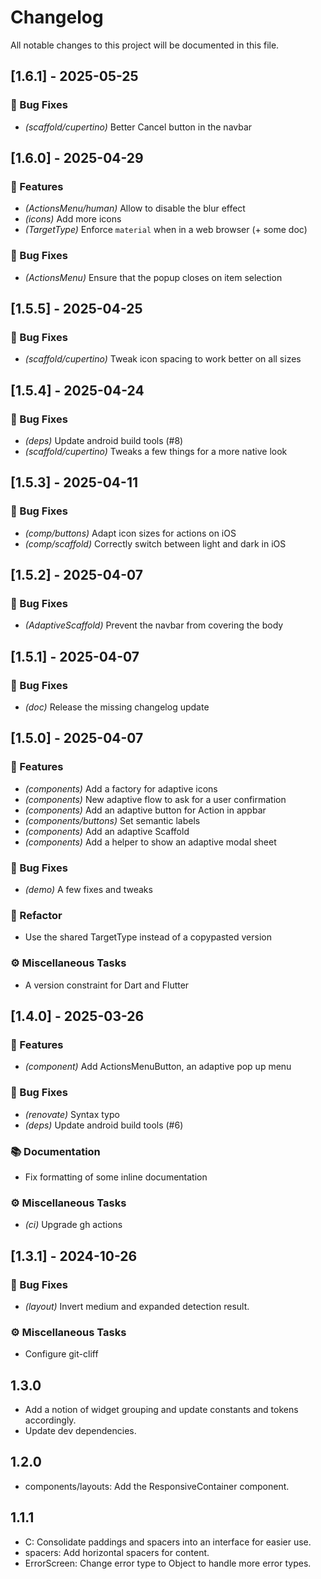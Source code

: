 # Changelog

All notable changes to this project will be documented in this file.

## [1.6.1] - 2025-05-25

### 🐛 Bug Fixes

- *(scaffold/cupertino)* Better Cancel button in the navbar

## [1.6.0] - 2025-04-29

### 🚀 Features

- *(ActionsMenu/human)* Allow to disable the blur effect
- *(icons)* Add more icons
- *(TargetType)* Enforce `material` when in a web browser (+ some doc)

### 🐛 Bug Fixes

- *(ActionsMenu)* Ensure that the popup closes on item selection

## [1.5.5] - 2025-04-25

### 🐛 Bug Fixes

- *(scaffold/cupertino)* Tweak icon spacing to work better on all sizes

## [1.5.4] - 2025-04-24

### 🐛 Bug Fixes

- *(deps)* Update android build tools (#8)
- *(scaffold/cupertino)* Tweaks a few things for a more native look

## [1.5.3] - 2025-04-11

### 🐛 Bug Fixes

- *(comp/buttons)* Adapt icon sizes for actions on iOS
- *(comp/scaffold)* Correctly switch between light and dark in iOS

## [1.5.2] - 2025-04-07

### 🐛 Bug Fixes

- *(AdaptiveScaffold)* Prevent the navbar from covering the body

## [1.5.1] - 2025-04-07

### 🐛 Bug Fixes

- *(doc)* Release the missing changelog update

## [1.5.0] - 2025-04-07

### 🚀 Features

- *(components)* Add a factory for adaptive icons
- *(components)* New adaptive flow to ask for a user confirmation
- *(components)* Add an adaptive button for Action in appbar
- *(components/buttons)* Set semantic labels
- *(components)* Add an adaptive Scaffold
- *(components)* Add a helper to show an adaptive modal sheet

### 🐛 Bug Fixes

- *(demo)* A few fixes and tweaks

### 🚜 Refactor

- Use the shared TargetType instead of a copypasted version

### ⚙️ Miscellaneous Tasks

- A version constraint for Dart and Flutter

## [1.4.0] - 2025-03-26

### 🚀 Features

- *(component)* Add ActionsMenuButton, an adaptive pop up menu

### 🐛 Bug Fixes

- *(renovate)* Syntax typo
- *(deps)* Update android build tools (#6)

### 📚 Documentation

- Fix formatting of some inline documentation

### ⚙️ Miscellaneous Tasks

- *(ci)* Upgrade gh actions

## [1.3.1] - 2024-10-26

### 🐛 Bug Fixes

- *(layout)* Invert medium and expanded detection result.

### ⚙️ Miscellaneous Tasks

- Configure git-cliff

<!-- generated by git-cliff -->

## 1.3.0

- Add a notion of widget grouping and update constants and tokens accordingly.
- Update dev dependencies.

## 1.2.0

- components/layouts: Add the ResponsiveContainer component.

## 1.1.1

- C: Consolidate paddings and spacers into an interface for easier use.
- spacers: Add horizontal spacers for content.
- ErrorScreen: Change error type to Object to handle more error types.
